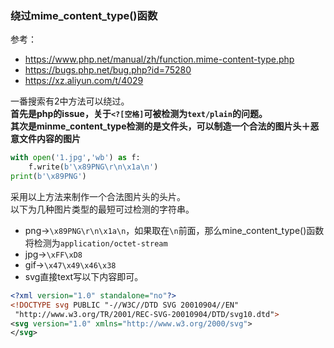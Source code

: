 ### 绕过mime_content_type()函数
参考：
- https://www.php.net/manual/zh/function.mime-content-type.php
- https://bugs.php.net/bug.php?id=75280
- https://xz.aliyun.com/t/4029

一番搜索有2中方法可以绕过。    
**首先是php的issue，关于`<?[空格]`可被检测为`text/plain`的问题。**  
**其次是minme_content_type检测的是文件头，可以制造一个合法的图片头＋恶意文件内容的图片**
```python
with open('1.jpg','wb') as f:
	f.write(b'\x89PNG\r\n\x1a\n')
print(b'\x89PNG')
```
采用以上方法来制作一个合法图片头的头片。  
以下为几种图片类型的最短可过检测的字符串。   
- png->`\x89PNG\r\n\x1a\n`，如果取在`\n`前面，那么mine_content_type()函数将检测为`application/octet-stream`
- jpg->`\xFF\xD8`
- gif->`\x47\x49\x46\x38`
- svg直接text写以下内容即可。
```xml
<?xml version="1.0" standalone="no"?>
<!DOCTYPE svg PUBLIC "-//W3C//DTD SVG 20010904//EN"
 "http://www.w3.org/TR/2001/REC-SVG-20010904/DTD/svg10.dtd">
<svg version="1.0" xmlns="http://www.w3.org/2000/svg">
</svg>
```